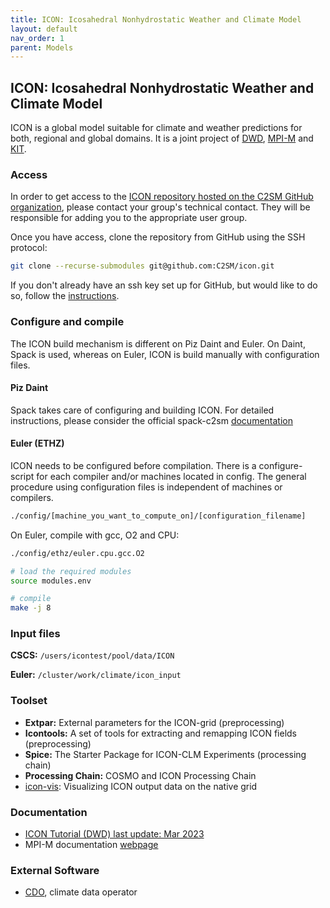 ```yaml
---
title: ICON: Icosahedral Nonhydrostatic Weather and Climate Model
layout: default
nav_order: 1
parent: Models
---
```

## ICON: Icosahedral Nonhydrostatic Weather and Climate Model
ICON is a global model suitable for climate and weather predictions for both, regional and global domains.
It is a joint project of [DWD](https://www.dwd.de/DE/Home/home_node.html), [MPI-M](https://mpimet.mpg.de/startseite) and [KIT](https://www.kit.edu/).

### Access
In order to get access to the [ICON repository hosted on the C2SM GitHub organization](https://github.com/C2SM/icon), please contact your group's technical contact. They will be responsible for adding you to the appropriate user group. 

 Once you have access, clone the repository from GitHub using the SSH protocol:

  ```bash
  git clone --recurse-submodules git@github.com:C2SM/icon.git
  ```
  If you don't already have an ssh key set up for GitHub, but would like to do so, follow the [instructions](https://docs.github.com/en/authentication/connecting-to-github-with-ssh/generating-a-new-ssh-key-and-adding-it-to-the-ssh-agent).
    
### Configure and compile
The ICON build mechanism is different on Piz Daint and Euler. On Daint, Spack is used, whereas on Euler, ICON is build manually with configuration files. 

#### Piz Daint
Spack takes care of configuring and building ICON. For detailed instructions, please consider the official spack-c2sm [documentation](https://c2sm.github.io/spack-c2sm/latest/QuickStart.html#icon)

#### Euler (ETHZ)

ICON needs to be configured before compilation. There is a configure-script for each compiler and/or machines located in config. The general procedure using configuration files is independent of machines or compilers.

```bash
./config/[machine_you_want_to_compute_on]/[configuration_filename]
```
On Euler, compile with gcc, O2 and CPU:

```bash
./config/ethz/euler.cpu.gcc.O2

# load the required modules
source modules.env

# compile
make -j 8
``` 
### Input files

**CSCS:** ```/users/icontest/pool/data/ICON```

**Euler:** ```/cluster/work/climate/icon_input```


### Toolset
   * **Extpar:** External parameters for the ICON-grid (preprocessing)
   * **Icontools:** A set of tools for extracting and remapping ICON fields (preprocessing)
   * **Spice:** The Starter Package for ICON-CLM Experiments (processing chain)
   * **Processing Chain:** COSMO and ICON Processing Chain 
   * [icon-vis](https://github.com/C2SM/icon-vis): Visualizing ICON output data on the native grid

### Documentation
   * [ICON Tutorial (DWD) last update: Mar 2023](https://www.dwd.de/EN/ourservices/nwv_icon_tutorial/nwv_icon_tutorial_en.html)
   * MPI-M documentation [webpage](https://code.mpimet.mpg.de/projects/iconpublic/wiki/Documentation)
     
### External Software
   * [CDO](https://code.zmaw.de/projects/cdo), climate data operator
